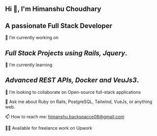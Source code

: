 ## Hi 👋, I'm Himanshu Choudhary
## A passionate Full Stack Developer

🔭 I’m currently working on 
  ## *Full Stack Projects using Rails, Jquery*.

🌱 I’m currently learning 
 ## *Advanced REST APIs, Docker and VeuJs3*.

👯 I’m looking to collaborate on Open-source full-stack applications

💬 Ask me about Ruby on Rails, PostgreSQL, Tailwind, VueJs, or anything web.

📫 How to reach me: himanshu.backspacce08@gmail.com

🧑‍💼 Available for freelance work on Upwork
